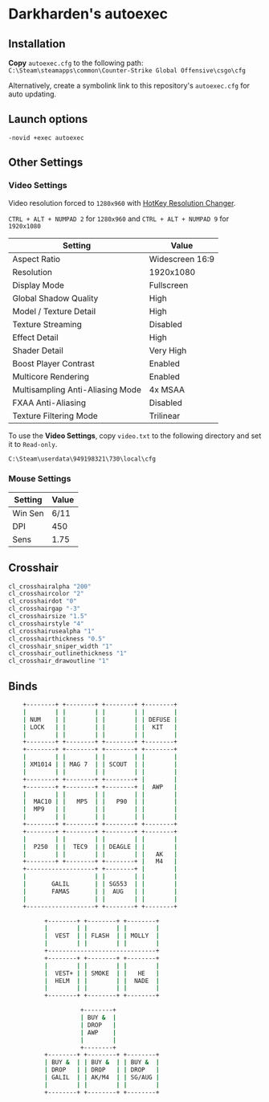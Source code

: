 # Darkharden's autoexec

<!--
My Profile: https://steamcommunity.com/id/darkharden
Original Gist: https://gist.github.com/schalkburger/a19cd40175ee026f69d0c033b37d58b1
-->

## Installation

**Copy** `autoexec.cfg` to the following path:
`C:\Steam\steamapps\common\Counter-Strike Global Offensive\csgo\cfg`

Alternatively, create a symbolink link to this repository's `autoexec.cfg` for auto updating.

## Launch options

`-novid +exec autoexec`

## Other Settings

### Video Settings

Video resolution forced to `1280x960` with [HotKey Resolution Changer](https://m.majorgeeks.com/files/details/hrc_%C3%82%E2%80%93_hotkey_resolution_changer.html).

`CTRL + ALT + NUMPAD 2` for `1280x960` and `CTRL + ALT + NUMPAD 9` for `1920x1080`

| Setting                          | Value           |
| -------------------------------- | --------------- |
| Aspect Ratio                     | Widescreen 16:9 |
| Resolution                       | 1920x1080       |
| Display Mode                     | Fullscreen      |
| Global Shadow Quality            | High            |
| Model / Texture Detail           | High            |
| Texture Streaming                | Disabled        |
| Effect Detail                    | High            |
| Shader Detail                    | Very High       |
| Boost Player Contrast            | Enabled         |
| Multicore Rendering              | Enabled         |
| Multisampling Anti-Aliasing Mode | 4x MSAA         |
| FXAA Anti-Aliasing               | Disabled        |
| Texture Filtering Mode           | Trilinear       |

To use the **Video Settings**, copy `video.txt` to the following directory and set it to `Read-only`.

`C:\Steam\userdata\949198321\730\local\cfg`

### Mouse Settings

| Setting | Value |
| ------- | ----- |
| Win Sen | 6/11  |
| DPI     | 450   |
| Sens    | 1.75  |

## Crosshair

```bash
cl_crosshairalpha "200"
cl_crosshaircolor "2"
cl_crosshairdot "0"
cl_crosshairgap "-3"
cl_crosshairsize "1.5"
cl_crosshairstyle "4"
cl_crosshairusealpha "1"
cl_crosshairthickness "0.5"
cl_crosshair_sniper_width "1"
cl_crosshair_outlinethickness "1"
cl_crosshair_drawoutline "1"
```

## Binds

```bash
    +--------+ +--------+ +--------+ +--------+
    |        | |        | |        | |        |
    | NUM    | |        | |        | | DEFUSE |
    | LOCK   | |        | |        | |  KIT   |
    |        | |        | |        | |        |
    +--------+ +--------+ +--------+ +--------+
    +--------+ +--------+ +--------+ +--------+
    |        | |        | |        | |        |
    | XM1014 | | MAG 7  | | SCOUT  | |        |
    |        | |        | |        | |        |
    +--------+ +--------+ +--------+ |        |
    +--------+ +--------+ +--------+ |  AWP   |
    |        | |        | |        | |        |
    |  MAC10 | |   MP5  | |   P90  | |        |
    |  MP9   | |        | |        | |        |
    |        | |        | |        | |        |
    +--------+ +--------+ +--------+ +--------+
    +--------+ +--------+ +--------+ +--------+
    |        | |        | |        | |        |
    |  P250  | |  TEC9  | | DEAGLE | |        |
    |        | |        | |        | |   AK   |
    +--------+ +--------+ +--------+ |   M4   |
    +-------------------+ +--------+ |        |
    |                   | |        | |        |
    |       GALIL       | | SG553  | |        |
    |       FAMAS       | |  AUG   | |        |
    |                   | |        | |        |
    +-------------------+ +--------+ +--------+

          +--------+ +--------+ +--------+
          |        | |        | |        |
          |  VEST  | | FLASH  | | MOLLY  |
          |        | |        | |        |
          +------------------------------+
          +--------+ +--------+ +--------+
          |        | |        | |        |
          |  VEST+ | | SMOKE  | |   HE   |
          |  HELM  | |        | |  NADE  |
          |        | |        | |        |
          +--------+ +--------+ +--------+

                    +--------+
                    | BUY &  |
                    | DROP   |
                    | AWP    |
                    |        |
                    +--------+
          +--------+ +--------+ +--------+
          | BUY &  | | BUY &  | | BUY &  |
          | DROP   | | DROP   | | DROP   |
          | GALIL  | | AK/M4  | | SG/AUG |
          |        | |        | |        |
          +--------+ +--------+ +--------+
```

